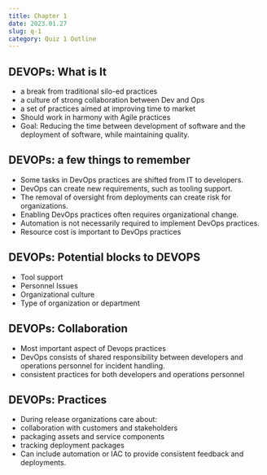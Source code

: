 ```yaml
---
title: Chapter 1
date: 2023.01.27
slug: q-1
category: Quiz 1 Outline
---
```


## DEVOPs: What is It

- a break from traditional silo-ed practices
- a culture of strong collaboration between Dev and Ops
- a set of practices aimed at improving time to market
- Should work in harmony with Agile practices
- Goal: Reducing the time between development of software and the deployment of software, while maintaining quality.

## DEVOPs: a few things to remember

- Some tasks in DevOps practices are shifted from IT to developers.
- DevOps can create new requirements, such as tooling support.
- The removal of oversight from deployments can create risk for organizations.
- Enabling DevOps practices often requires organizational change.
- Automation is not necessarily required to implement DevOps practices.
- Resource cost is important to DevOps practices

## DEVOPs: Potential blocks to DEVOPS

- Tool support
- Personnel Issues
- Organizational culture
- Type of organization or department

## DEVOPs: Collaboration

- Most important aspect of Devops practices
- DevOps consists of shared responsibility between developers and operations personnel for incident handling.
- consistent practices for both developers and operations personnel

## DEVOPs: Practices

- During release organizations care about:
- collaboration with customers and stakeholders
- packaging assets and service components
- tracking deployment packages
- Can include automation or IAC to provide consistent feedback and deployments.